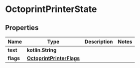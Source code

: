
# OctoprintPrinterState

## Properties
Name | Type | Description | Notes
------------ | ------------- | ------------- | -------------
**text** | **kotlin.String** |  | 
**flags** | [**OctoprintPrinterFlags**](OctoprintPrinterFlags.md) |  | 




